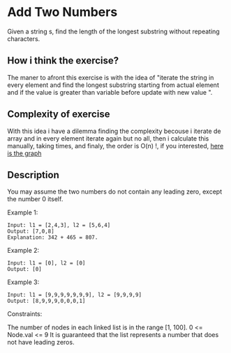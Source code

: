 # Add Two Numbers

Given a string s, find the length of the longest substring without repeating characters.

## How i think the exercise?
The maner to afront this exercise is with the idea of "iterate the string in every element and find the longest substring starting from actual element and if the value is greater than variable before update with new value ".

## Complexity of exercise
With this idea i have a dilemma finding the complexity becouse i iterate de array and in every element iterate again but no all, then i calculate this manually, taking times, and finaly, the order is O(n) !, if you interested, [here is the graph](https://docs.google.com/spreadsheets/d/13gm02irsNn18-IcsswgDPfx7mkAc9GHHf4ZVkz_pyfg/edit#gid=0) 

## Description
You may assume the two numbers do not contain any leading zero, except the number 0 itself.

Example 1:
```
Input: l1 = [2,4,3], l2 = [5,6,4]
Output: [7,0,8]
Explanation: 342 + 465 = 807.
```

Example 2:
```
Input: l1 = [0], l2 = [0]
Output: [0]
```

Example 3:
```
Input: l1 = [9,9,9,9,9,9,9], l2 = [9,9,9,9]
Output: [8,9,9,9,0,0,0,1]
```

Constraints:

The number of nodes in each linked list is in the range [1, 100].
0 <= Node.val <= 9
It is guaranteed that the list represents a number that does not have leading zeros.